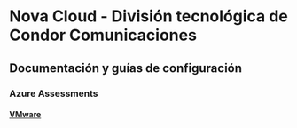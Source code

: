 # Nova Cloud - División tecnológica de Condor Comunicaciones
## Documentación y guías de configuración 

### Azure Assessments
#### [VMware](/azure-assessments/vmware.md)
